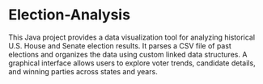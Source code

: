 # Election-Analysis
This Java project provides a data visualization tool for analyzing historical U.S. House and Senate election results. It parses a CSV file of past elections and organizes the data using custom linked data structures. A graphical interface allows users to explore voter trends, candidate details, and winning parties across states and years.
